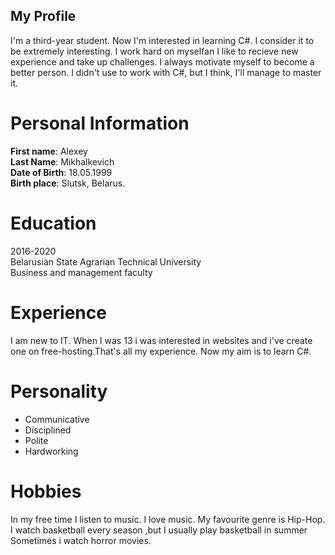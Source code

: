 ## My Profile
I'm a third-year student. Now I'm interested in learning C#. I consider it to be extremely interesting. I work hard on myselfan I like to recieve new experience and take up challenges. I always motivate myself to become a better person. I didn't use to work with C#, but I think, I'll manage to master it.
# Personal Information
**First name**: Alexey<br>
**Last Name**: Mikhalkevich<br>
**Date of Birth**: 18.05.1999<br>
**Birth place**: Slutsk, Belarus.<br>
# Education
2016-2020<br>
Belarusian State Agrarian Technical University<br>
Business and management faculty<br>
# Experience
  I am new to IT. When I was 13 i was interested in websites and i've create one on free-hosting.That's all my experience. Now my aim is to learn C#.
# Personality
- Communicative<br>
- Disciplined<br>
- Polite<br>
- Hardworking<br>
# Hobbies
  In my free time I listen to music. I love music. My favourite genre is Hip-Hop.
  I watch basketball every season ,but I usually play basketball in summer
  Sometimes i watch horror movies. 
